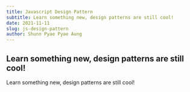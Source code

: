 ```yaml
---
title: Javascript Design Pattern
subtitle: Learn something new, design patterns are still cool!
date: 2021-11-11
slug: js-design-pattern
author: Shunn Pyae Pyae Aung
---
```


## Learn something new, design patterns are still cool!

Learn something new, design patterns are still cool!
